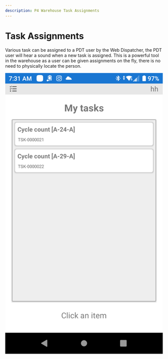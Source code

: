 ```yaml
---
description: P4 Warehouse Task Assignments
---
```


# Task Assignments

Various task can be assigned to a PDT user by the Web Dispatcher, the PDT user will hear a sound when a new task is assigned. This is a powerful tool in the warehouse as a user can be given assignments on the fly, there is no need to physically locate the person.

![](<../.gitbook/assets/image (98).png>)
